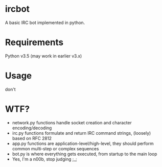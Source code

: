 # ircbot
A basic IRC bot implemented in python.

# Requirements
Python v3.5 (may work in earlier v3.x)

# Usage
don't

# WTF?
* network.py functions handle socket creation and character encoding/decoding
* irc.py functions formulate and return IRC command strings, (loosely) based on RFC 2812
* app.py functions are application-level/high-level, they should perform common multi-step or complex sequences
* bot.py is where everything gets executed, from startup to the main loop
* Yes, I'm a n00b, stop judging ;_;
